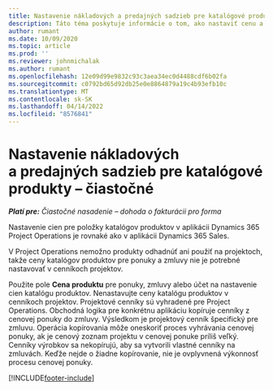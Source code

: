 ```yaml
---
title: Nastavenie nákladových a predajných sadzieb pre katalógové produkty – čiastočné
description: Táto téma poskytuje informácie o tom, ako nastaviť cenu a sadzby predaja pre položky v katalógu produktov.
author: rumant
ms.date: 10/09/2020
ms.topic: article
ms.prod: ''
ms.reviewer: johnmichalak
ms.author: rumant
ms.openlocfilehash: 12e09d99e9832c93c3aea34ec0d4488cdf6b02fa
ms.sourcegitcommit: c0792bd65d92db25e0e8864879a19c4b93efb10c
ms.translationtype: MT
ms.contentlocale: sk-SK
ms.lasthandoff: 04/14/2022
ms.locfileid: "8576841"
---
```

# <a name="set-up-cost-and-sales-rates-for-catalog-products---lite"></a>Nastavenie nákladových a predajných sadzieb pre katalógové produkty – čiastočné

_**Platí pre:** Čiastočné nasadenie – dohoda o fakturácii pro forma_


Nastavenie cien pre položky katalógov produktov v aplikácii Dynamics 365 Project Operations je rovnaké ako v aplikácii Dynamics 365 Sales.

V Project Operations nemožno produkty odhadnúť ani použiť na projektoch, takže ceny katalógov produktov pre ponuky a zmluvy nie je potrebné nastavovať v cenníkoch projektov.

Použite pole **Cena produktu** pre ponuky, zmluvy alebo účet na nastavenie cien katalógu produktov. Nenastavujte ceny katalógu produktov v cenníkoch projektov. Projektové cenníky sú vyhradené pre Project Operations. Obchodná logika pre konkrétnu aplikáciu kopíruje cenníky z cenovej ponuky do zmluvy. Výsledkom je projektový cenník špecifický pre zmluvu. Operácia kopírovania môže oneskoriť proces vyhrávania cenovej ponuky, ak je cenový zoznam projektu v cenovej ponuke príliš veľký. Cenníky výrobkov sa nekopírujú, aby sa vytvorili vlastné cenníky na zmluvách. Keďže nejde o žiadne kopírovanie, nie je ovplyvnená výkonnosť procesu cenovej ponuky.


[!INCLUDE[footer-include](../../includes/footer-banner.md)]